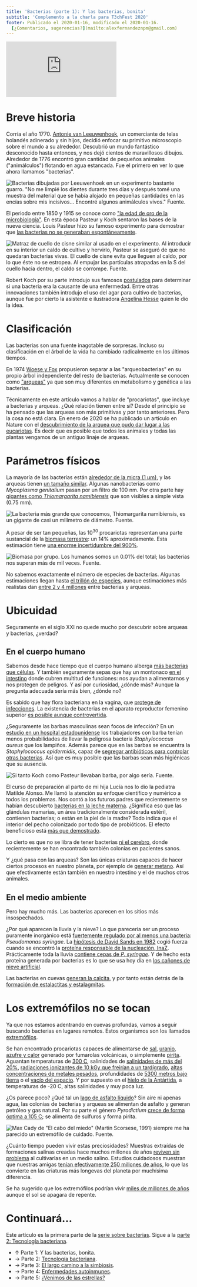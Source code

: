 ```yaml
---
title: 'Bacterias (parte 1): Y las bacterias, bonita'
subtitle: 'Complemento a la charla para T3chFest 2020'
footer: Publicado el 2020-01-16, modificado el 2020-01-16.
  [¿Comentarios, sugerencias?](mailto:alexfernandeznpm@gmail.com)
---
```


<iframe class="video" src="https://www.youtube-nocookie.com/embed/PbFhIQYsVkw?start=337" frameborder="0" allow="accelerometer; autoplay; encrypted-media; gyroscope; picture-in-picture" allowfullscreen></iframe>

# Breve historia

Corría el año 1770.
[Antonie van Leeuwenhoek](https://www.researchgate.net/publication/316286376_Small_bugs_big_data_clinical_microbiology_in_a_digitising_world_Inaugural_lecture_2017),
un comerciante de telas holandés adinerado y sin hijos,
decidió enfocar su primitivo microscopio sobre el mundo a su alrededor.
Descubrió un mundo fantástico desconocido hasta entonces,
y nos dejó cientos de maravillosos dibujos.
Alrededor de 1776 encontró gran cantidad de pequeños animales
("animálculos") flotando en agua estancada.
Fue el primero en ver lo que ahora llamamos "bacterias".

![Bacterias dibujadas por Leeuwenhoek en un experimento bastante guarro. "No me limpié los dientes durante tres días y después tomé una muestra del material que se había alojado en pequeñas cantidades en las encías sobre mis incisivos… Encontré algunos animálculos vivos." [Fuente](https://europepmc.org/article/PMC/2168648).](pics/bacterias-leeuwenhoek-oral-bacteria.jpg "Dibujo original de Leeuwenhoek, y sus equivalentes modernos: _Campylobacter rectus_, _Selenomonas sputigena_, _Treponema denticola_, _Leptotrichia buccalis_.")

El periodo entre 1850 y 1915 se conoce como
["la edad de oro de la microbiología"](https://hekint.org/2017/02/01/the-early-days-of-the-nobel-prize-and-golden-age-of-microbiology/).
En esta época Pasteur y Koch sentaron las bases de la nueva ciencia.
Louis Pasteur hizo su famoso experimento para demostrar que
[las bacterias no se generaban espontáneamente](https://medicalmuseum.org.uk/pasteurs-swan-neck-flask).

![Matraz de cuello de cisne similar al usado en el experimento. Al introducir en su interior un caldo de cultivo y hervirlo, Pasteur se aseguró de que no quedaran bacterias vivas. El cuello de cisne evita que lleguen al caldo, por lo que éste no se estropea. Al empujar las partículas atrapadas en la S del cuello hacia dentro, el caldo se corrompe. [Fuente](https://medicalmuseum.org.uk/pasteurs-swan-neck-flask).](pics/bacterias-pasteur-matraz.jpg "Un matraz que contiene un caldo rojizo, con un largo cuello curvo.")

Robert Koch por su parte introdujo sus famosos
[postulados](https://hekint.org/2017/02/01/the-early-days-of-the-nobel-prize-and-golden-age-of-microbiology/)
para determinar si una bacteria era la causante de una enfermedad.
Entre otras innovaciones también introdujo el uso del agar para cultivo de bacterias,
aunque fue por cierto la asistente e ilustradora
[Angelina Hesse](http://jornades.uab.cat/workshopmrama/sites/jornades.uab.cat.workshopmrama/files/Hesse.pdf)
quien le dio la idea.

# Clasificación

Las bacterias son una fuente inagotable de sorpresas.
Incluso su clasificación en el árbol de la vida ha cambiado radicalmente en los últimos tiempos.

En 1974
[Woese y Fox](https://www.ncbi.nlm.nih.gov/pmc/articles/PMC432104/)
propusieron separar a las "arqueobacterias" en su propio árbol
independiente del resto de bacterias.
Actualmente se conocen como ["arqueas"](https://biodifferences.com/difference-between-archaea-and-bacteria.html)
ya que son muy diferentes en metabolismo y genética a las bacterias.

Técnicamente en este artículo vamos a hablar de "procariotas",
que incluye a bacterias y arqueas.
¿Qué relación tienen entre sí?
Desde el principio se ha pensado que las arqueas son más primitivas y por tanto anteriores.
Pero la cosa no está clara.
En enero de 2020 se ha publicado un artículo en Nature con el
[descubrimiento de la arquea que pudo dar lugar a las eucariotas](https://www.nature.com/articles/s41586-019-1916-6).
Es decir que es posible que todos los animales y todas las plantas vengamos de un antiguo linaje de arqueas.

# Parámetros físicos

La mayoría de las bacterías están
[alrededor de la micra (1 µm)](https://www.microscopemaster.com/bacteria-size-shape-arrangement.html),
y las arqueas tienen
[un tamaño similar](https://www.landcareresearch.co.nz/science/soils-and-landscapes/antarctic-soils/microbial-life/bacteria-and-archaea).
Algunas nanobacterias como _Mycoplasma genitalium_ pasan por un filtro de 100 nm.
Por otra parte hay [gigantes como _Thiomargarita namibiensis_](https://www.sciencespacerobots.com/thiomargarita-namibiensis-61420191)
que son visibles a simple vista (0.75 mm).

![La bacteria más grande que conocemos, _Thiomargarita namibiensis_, es un gigante de casi un milímetro de diámetro. [Fuente](https://sciblogs.co.nz/code-for-life/2009/11/03/worlds-largest-bacteria/).](pics/bacterias-thiomargarita.jpg "Foto de un ejemplar particularmente grande de _Thiomargarita namibiensis_ al lado de un insecto muerto.")

A pesar de ser tan pequeñas,
las 10<sup>30</sup> procariotas representan una parte sustancial de la
[biomasa terrestre](https://www.pnas.org/content/115/25/6506):
un 14% aproximadamente.
Esta estimación tiene
[una enorme incertidumbre del 900%](https://www.pnas.org/content/pnas/suppl/2018/07/13/1711842115.DC1/1711842115.sapp.pdf).

![Biomasa por grupo. Los humanos somos un 0.01% del total; las bacterias nos superan más de mil veces. [Fuente](https://www.pnas.org/content/115/25/6506).](pics/bacterias-by-weight.jpg "Plantas: 450 gigatones de carbono, bacterias: 70 GT C, hongos: 12 GT C, arqueas: 7 Gt C, protistas: 4 GT C, animales: 2 GT C. Humanos: 0.06 GT C.")

No sabemos exactamente el número de especies de bacterias.
Algunas estimaciones llegan hasta
[el trillón de especies](https://www.pnas.org/content/113/21/5970),
aunque estimaciones más realistas dan
[entre 2 y 4 millones](https://journals.plos.org/plosbiology/article?id=10.1371/journal.pbio.3000106)
entre bacterias y arqueas.

# Ubicuidad

Seguramente en el siglo XXI no quede mucho por descubrir sobre arqueas y bacterias,
¿verdad?

## En el cuerpo humano

Sabemos desde hace tiempo que el cuerpo humano alberga
[más bacterias que células](https://www.frontiersin.org/articles/10.3389/fimmu.2018.02667/full).
Y también seguramente sepas que hay un montonaco
[en el intestino](https://iai.asm.org/content/76/8/3360)
donde cubren multitud de funciones: nos ayudan a alimentarnos
y nos protegen de peligros.
Y así por curiosidad, ¿dónde más?
Aunque la pregunta adecuada sería más bien, ¿dónde no?

Es sabido que hay flora bacteriana en la vagina,
que [protege de infecciones](https://www.ncbi.nlm.nih.gov/pmc/articles/PMC120688/).
La existencia de bacterias en el aparato reproductor femenino superior
[es posible aunque controvertida](https://www.the-scientist.com/daily-news/bacteria-found-in-womens-upper-reproductive-tracts-30736).

¿Seguramente las barbas masculinas sean focos de infección?
En un [estudio en un hospital estadounidense](https://www.journalofhospitalinfection.com/article/S0195-6701(14)00090-5/fulltext)
los trabajadores con barba tenían menos probabilidades de llevar
la peligrosa bacteria _Staphylococcus aureus_ que los lampiños.
Además parece que en las barbas se encuentra la _Staphylococcus epidermidis_,
capaz de [segregar antibióticos para controlar otras bacterias](https://www.bbc.com/news/magazine-35350886).
Así que es muy posible que las barbas sean más higiénicas que su ausencia.

![Si tanto Koch como Pasteur llevaban barba, por algo sería. [Fuente](https://www.uni-wuerzburg.de/aktuelles/pressemitteilungen/single/news/deutsch-franzoesische-projekte-der-wissenschaft-1/).](pics/bacterias-koch-pasteur.jpg "Koch y Pasteur luciendo hermosas barbas.")

El curso de preparación al parto de mi hija Lucía nos lo dio la pediatra Matilde Alonso.
Me llamó la atención su enfoque científico y numérico a todos los problemas.
Nos contó a los futuros padres que recientemente se habían descubierto
[bacterias en la leche materna](https://sfamjournals.onlinelibrary.wiley.com/doi/full/10.1111/j.1472-765X.2009.02567.x).
¿Significa eso que las glándulas mamarias,
un área tradicionalmente considerada estéril,
contienen bacterias; o están en la piel de la madre?
Todo indica que el interior del pecho colonizado por todo tipo de probióticos.
El efecto beneficioso está [más que demostrado](https://pdfs.semanticscholar.org/2bf7/95556f1f7f6b63d167196e05947290303ffc.pdf).

Lo cierto es que no se libra de tener bacterias
[ni el cerebro](https://www.abstractsonline.com/pp8/#!/4649/presentation/32057),
donde recientemente se han encontrado también colonias en pacientes sanos.

Y ¿qué pasa con las arqueas?
Son las únicas criaturas capaces de hacer ciertos procesos en nuestro planeta,
por ejemplo de
[generar metano](https://www.researchgate.net/profile/Henning_Seedorf/publication/5267356_Thauer_RK_Kaster_A-K_Seedorf_H_Buckel_W_Hedderich_R_Methanogenic_archaea_ecologically_relevant_differences_in_energy_conservation_Nat_Rev_Micro_6_579-591/links/53e3e4b80cf21cc29fc66298.pdf).
Así que efectivamente están también en nuestro intestino y el de muchos otros animales.

## En el medio ambiente

Pero hay mucho más.
Las bacterias aparecen en los sitios más insospechados.

¿Por qué aparecen la lluvia y la nieve?
Lo que parecería ser un proceso puramente inorgánico
está [fuertemente regulado por al menos una bacteria](https://www.nature.com/articles/ismej2007113):
_Pseudomonas syringae_.
La [hipótesis de David Sands en 1982](https://www.researchgate.net/publication/284553193_The_association_between_bacteria_and_rain_and_possible_resultant_meteorological_implications)
cogió fuerza cuando se encontró la
[proteína responsable de la nucleación, InaZ](https://www.pnas.org/content/pnas/83/19/7256.full.pdf).
Prácticamente toda la lluvia
[contiene cepas de _P. syringae_](https://www.nature.com/articles/ismej2007113).
Y de hecho esta proteína generada por bacterias es lo que se usa hoy día en
[los cañones de nieve artificial](https://www.asm.org/Articles/2019/January/Snow-Is-Coming-Whats-That-Have-to-Do-with-Microbe).

Las bacterias en cuevas
[generan la calcita](https://www.ncbi.nlm.nih.gov/pmc/articles/PMC3273019/),
y por tanto están detrás de la
[formación de estalactitas y estalagmitas](https://www.researchgate.net/profile/Hazel_Barton/publication/248985200_Bacterial_Calcium_Carbonate_Precipitation_in_Cave_Environments_A_Function_of_Calcium_Homeostasis/links/56d4c5eb08ae9e9dea65b97b/Bacterial-Calcium-Carbonate-Precipitation-in-Cave-Environments-A-Function-of-Calcium-Homeostasis.pdf).

# Los extremófilos no se tocan

Ya que nos estamos adentrando en cuevas profundas,
vamos a seguir buscando bacterias en lugares remotos.
Estos organismos son los llamados
[extremófilos](https://epic.awi.de/id/eprint/25214/1/Cavicchioli-et-al-EM-2011.pdf).

Se han encontrado procariotas capaces de alimentarse de
[sal](https://mmbr.asm.org/content/mmbr/62/2/504.full.pdf),
[uranio](https://medium.com/blink-1-82-e-06/uranium-and-the-creatures-who-breathe-it-af8a7413301),
[azufre y calor](https://www.sciencedirect.com/science/article/abs/pii/S0723202083800113?via%3Dihub) generado por fumarolas volcánicas,
o simplemente [pirita](https://www.nbcnews.com/mach/science/strange-life-forms-found-deep-mine-point-vast-underground-galapagos-ncna1050906).
Aguantan temperaturas de
[300 C](https://www.airspacemag.com/daily-planet/turn-heat-bacterial-spores-can-take-temperatures-hundreds-degrees-180970425/),
salinidades de
[salinidades de más del 20%](https://www.ncbi.nlm.nih.gov/pmc/articles/PMC413857/pdf/bactrev00046-0030.pdf),
[radiaciones ionizantes de 10 kGy que freirían a un tardígrado](https://web.archive.org/web/20081217033629/http://biospace.nw.ru/astrobiology/Articles2002/Astrobio_pavlov_25-34.pdf),
[altas concentraciones de metales pesados](https://www.nepjol.info/index.php/ON/article/download/1655/1544),
profundidades de
[5300 metros bajo tierra](https://academic.oup.com/femsle/article/185/1/9/485798)
o el [vacío del espacio](https://academic.oup.com/femsle/article/215/1/163/504075).
Y por supuesto en el
[hielo de la Antártida](https://epic.awi.de/id/eprint/5290/1/Tho2002b.pdf),
a temperaturas de -20 C, altas salinidades y muy poca luz.

¿Os parece poco?
¿Qué tal un [lago de asfalto líquido](https://www.researchgate.net/profile/Steven_Hallam/publication/51039674_Microbial_Life_in_a_Liquid_Asphalt_Desert/links/004635383c7b52ac8b000000.pdf)?
Sin aire ni apenas agua,
las colonias de bacterias y arqueas se alimentan de asfalto y generan petróleo y gas natural.
Por su parte el género _Pyrodictium_
[crece de forma óptima a 105 C](https://www.sciencedirect.com/science/article/abs/pii/S0723202083800113?via%3Dihub);
se alimenta de sulfuros y forma pirita.

![Max Cady de "El cabo del miedo" (Martin Scorsese, 1991) siempre me ha parecido un extremófilo de cuidado. [Fuente](https://www.youtube.com/watch?v=tBSbjKyamRo).](pics/bacterias-cabo-del-miedo.gif "Max Cady dice, mientras el residuo líquido de una bengala le chorrea por la mano: 'Mi abuelo hacía misas con serpientes. Mi abuela bebía estricnina. Se puede decir que juego con ventaja, genéticamente hablando.'")

¿Cuánto tiempo pueden vivir estas preciosidades?
Muestras extraídas de formaciones salinas creadas hace muchos millones de años
[reviven sin problema](https://www.researchgate.net/profile/Russell_Vreeland/publication/13503505_Distribution_and_diversity_of_halophilic_bacteria_In_a_subsurface_salt_formation/links/0c96052c48f061c58b000000.pdf)
al cultivarlas en un medio salino.
Estudios cuidadosos muestran que nuestras amigas
[tenían efectivamente 250 millones de años](https://www.nature.com/articles/35038060),
lo que las convierte en las criaturas más longevas del planeta
por muchísima diferencia.

Se ha sugerido que los extremófilos podrían vivir
[miles de millones de años](https://www.youtube.com/watch?v=rltpH6ck2Kc)
aunque el sol se apagara de repente.

# Continuará…

Este artículo es la primera parte de la
[serie sobre bacterias](bacterias-maquinas.html).
Sigue a la
[parte 2: Tecnología bacteriana](bacterias-tecnologia.html).

* ↑ Parte 1: Y las bacterias, bonita.
* → Parte 2: [Tecnología bacteriana](bacterias-tecnologia.html).
* → Parte 3: [El largo camino a la simbiosis](bacterias-largo-camino-simbiosis.html).
* → Parte 4: [Enfermedades autoinmunes](bacterias-enfermedades-autoinmunes.html).
* → Parte 5: [¿Venimos de las estrellas?](bacterias-venimos-de-estrellas.html)

